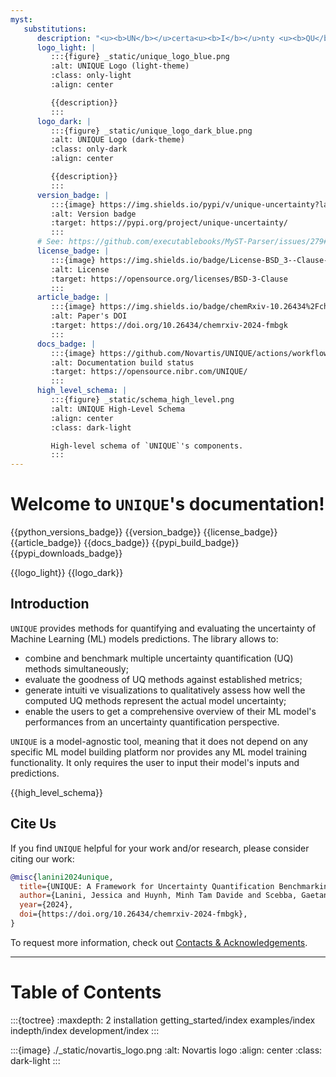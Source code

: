 ```yaml
---
myst:
   substitutions:
      description: "<u><b>UN</b></u>certa<u><b>I</b></u>nty <u><b>QU</b></u>antification b<u><b>E</b></u>nchmark: a Python library for benchmarking uncertainty estimation and quantification methods for Machine Learning models predictions."
      logo_light: |
         :::{figure} _static/unique_logo_blue.png
         :alt: UNIQUE Logo (light-theme)
         :class: only-light
         :align: center

         {{description}}
         :::
      logo_dark: |
         :::{figure} _static/unique_logo_dark_blue.png
         :alt: UNIQUE Logo (dark-theme)
         :class: only-dark
         :align: center

         {{description}}
         :::
      version_badge: |
         :::{image} https://img.shields.io/pypi/v/unique-uncertainty?label=Version&color=green
         :alt: Version badge
         :target: https://pypi.org/project/unique-uncertainty/
         :::
      # See: https://github.com/executablebooks/MyST-Parser/issues/279#issuecomment-752948379
      license_badge: |
         :::{image} https://img.shields.io/badge/License-BSD_3--Clause-red
         :alt: License
         :target: https://opensource.org/licenses/BSD-3-Clause
         :::
      article_badge: |
         :::{image} https://img.shields.io/badge/chemRxiv-10.26434%2Fchemrxiv--2024--fmbgk-yellow
         :alt: Paper's DOI
         :target: https://doi.org/10.26434/chemrxiv-2024-fmbgk
         :::
      docs_badge: |
         :::{image} https://github.com/Novartis/UNIQUE/actions/workflows/docs.yml/badge.svg?branch=main
         :alt: Documentation build status
         :target: https://opensource.nibr.com/UNIQUE/
         :::
      high_level_schema: |
         :::{figure} _static/schema_high_level.png
         :alt: UNIQUE High-Level Schema
         :align: center
         :class: dark-light

         High-level schema of `UNIQUE`'s components.
         :::
---
```


# Welcome to `UNIQUE`'s documentation!

{{python_versions_badge}} {{version_badge}} {{license_badge}} {{article_badge}} {{docs_badge}} {{pypi_build_badge}} {{pypi_downloads_badge}}

{{logo_light}} {{logo_dark}}

## Introduction

`UNIQUE` provides methods for quantifying and evaluating the uncertainty of Machine Learning (ML) models predictions. The library allows to:
* combine and benchmark multiple uncertainty quantification (UQ) methods simultaneously;
* evaluate the goodness of UQ methods against established metrics;
* generate intuiti ve visualizations to qualitatively assess how well the computed UQ methods represent the actual model uncertainty;
* enable the users to get a comprehensive overview of their ML model's performances from an uncertainty quantification perspective.

`UNIQUE` is a model-agnostic tool, meaning that it does not depend on any specific ML model building platform nor provides any ML model training functionality. It only requires the user to input their model's inputs and predictions.

{{high_level_schema}}

## Cite Us

If you find `UNIQUE` helpful for your work and/or research, please consider citing our work:

```bibtex
@misc{lanini2024unique,
  title={UNIQUE: A Framework for Uncertainty Quantification Benchmarking},
  author={Lanini, Jessica and Huynh, Minh Tam Davide and Scebba, Gaetano and Schneider, Nadine and Rodr{\'\i}guez-P{\'e}rez, Raquel},
  year={2024},
  doi={https://doi.org/10.26434/chemrxiv-2024-fmbgk},
}
```

To request more information, check out [Contacts & Acknowledgements](development/contacts.md#contacts--acknowledgements).


---

# Table of Contents

:::{toctree}
:maxdepth: 2
installation
getting_started/index
examples/index
indepth/index
development/index
:::

:::{image} ./_static/novartis_logo.png
:alt: Novartis logo
:align: center
:class: dark-light
:::

